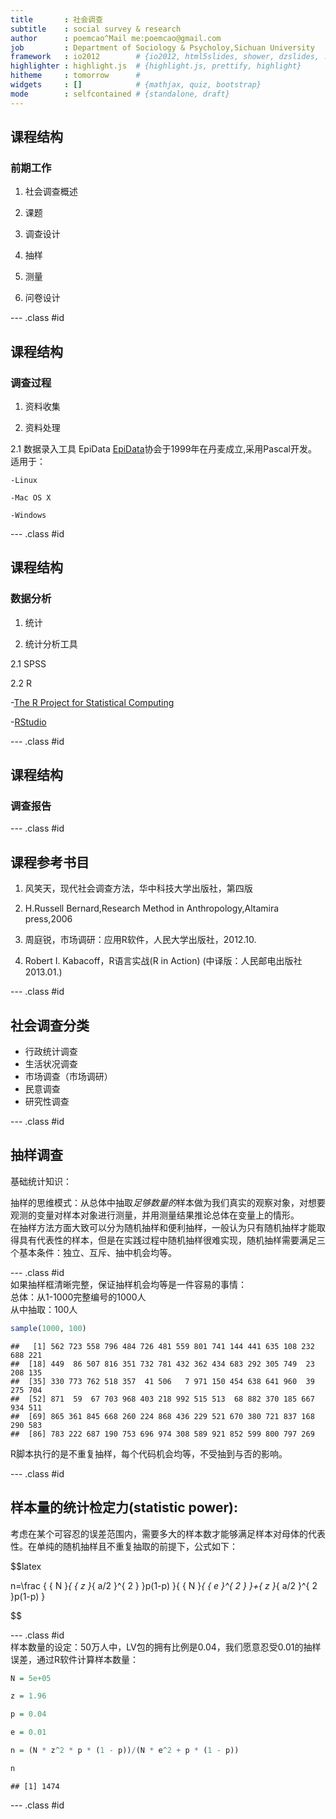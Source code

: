 ```yaml
---
title       : 社会调查
subtitle    : social survey & research
author      : poemcao^Mail me:poemcao@gmail.com
job         : Department of Sociology & Psycholoy,Sichuan University
framework   : io2012        # {io2012, html5slides, shower, dzslides, ...}
highlighter : highlight.js  # {highlight.js, prettify, highlight}
hitheme     : tomorrow      # 
widgets     : []            # {mathjax, quiz, bootstrap}
mode        : selfcontained # {standalone, draft}
---
```


## 课程结构

### 前期工作

1. 社会调查概述

2. 课题
 
3. 调查设计
 
4. 抽样

5. 测量
 
6. 问卷设计
 


--- .class #id 
## 课程结构

### 调查过程

1. 资料收集

2. 资料处理

2.1 数据录入工具 EpiData
    [EpiData](http://www.epidata.dk/)协会于1999年在丹麦成立,采用Pascal开发。
    适用于：
    
    -Linux
    
    -Mac OS X
    
    -Windows
    

--- .class #id
## 课程结构
### 数据分析

1. 统计

2. 统计分析工具

2.1 SPSS

2.2 R  
  
  -[The R Project for Statistical Computing](http://www.r-project.org/)
  
  -[RStudio](http://www.rstudio.com/)

--- .class #id
## 课程结构
### 调查报告

--- .class #id
## 课程参考书目

1. 风笑天，现代社会调查方法，华中科技大学出版社，第四版

2. H.Russell Bernard,Research Method in Anthropology,Altamira press,2006

3. 周庭锐，市场调研：应用R软件，人民大学出版社，2012.10.

4. Robert I. Kabacoff，R语言实战(R in Action) (中译版：人民邮电出版社 2013.01.)



--- .class #id

## 社会调查分类

* 行政统计调查   
* 生活状况调查   
* 市场调查（市场调研）   
* 民意调查   
* 研究性调查


--- .class #id
## 抽样调查

基础统计知识：

抽样的思维模式：从总体中抽取*足够数量的*样本做为我们真实的观察对象，对想要观测的变量对样本对象进行测量，并用测量结果推论总体在变量上的情形。   
在抽样方法方面大致可以分为随机抽样和便利抽样，一般认为只有随机抽样才能取得具有代表性的样本，但是在实践过程中随机抽样很难实现，随机抽样需要满足三个基本条件：独立、互斥、抽中机会均等。


--- .class #id  
如果抽样框清晰完整，保证抽样机会均等是一件容易的事情：    
总体：从1-1000完整编号的1000人  
从中抽取：100人    


```r
sample(1000, 100)
```

```
##   [1] 562 723 558 796 484 726 481 559 801 741 144 441 635 108 232 688 221
##  [18] 449  86 507 816 351 732 781 432 362 434 683 292 305 749  23 208 135
##  [35] 330 773 762 518 357  41 506   7 971 150 454 638 641 960  39 275 704
##  [52] 871  59  67 703 968 403 218 992 515 513  68 882 370 185 667 934 511
##  [69] 865 361 845 668 260 224 868 436 229 521 670 380 721 837 168 290 583
##  [86] 783 222 687 190 753 696 974 308 589 921 852 599 800 797 269
```


R脚本执行的是不重复抽样，每个代码机会均等，不受抽到与否的影响。    

--- .class #id  

## 样本量的统计检定力(statistic power):
 考虑在某个可容忍的误差范围内，需要多大的样本数才能够满足样本对母体的代表性。在单纯的随机抽样且不重复抽取的前提下，公式如下：     

$$latex
 
n=\frac { { N }_{ { z }_{ a/2 }^{ 2 } }p(1-p) }{ { N }_{ { e }^{ 2 } }+{ z }_{ a/2 }^{ 2 }p(1-p) } 

$$

--- .class #id  
样本数量的设定：50万人中，LV包的拥有比例是0.04，我们愿意忍受0.01的抽样误差，通过R软件计算样本数量：  

```r
N = 5e+05

z = 1.96

p = 0.04

e = 0.01

n = (N * z^2 * p * (1 - p))/(N * e^2 + p * (1 - p))

n
```

```
## [1] 1474
```


--- .class #id






